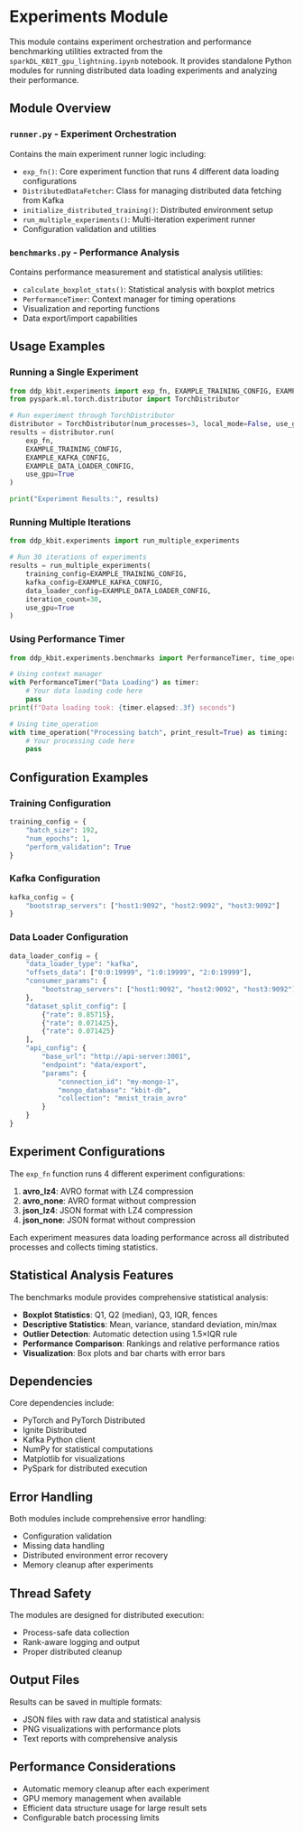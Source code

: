# Experiments Module

This module contains experiment orchestration and performance benchmarking utilities extracted from the `sparkDL_KBIT_gpu_lightning.ipynb` notebook. It provides standalone Python modules for running distributed data loading experiments and analyzing their performance.

## Module Overview

### `runner.py` - Experiment Orchestration
Contains the main experiment runner logic including:
- `exp_fn()`: Core experiment function that runs 4 different data loading configurations
- `DistributedDataFetcher`: Class for managing distributed data fetching from Kafka
- `initialize_distributed_training()`: Distributed environment setup
- `run_multiple_experiments()`: Multi-iteration experiment runner
- Configuration validation and utilities

### `benchmarks.py` - Performance Analysis
Contains performance measurement and statistical analysis utilities:
- `calculate_boxplot_stats()`: Statistical analysis with boxplot metrics
- `PerformanceTimer`: Context manager for timing operations  
- Visualization and reporting functions
- Data export/import capabilities

## Usage Examples

### Running a Single Experiment

```python
from ddp_kbit.experiments import exp_fn, EXAMPLE_TRAINING_CONFIG, EXAMPLE_KAFKA_CONFIG, EXAMPLE_DATA_LOADER_CONFIG
from pyspark.ml.torch.distributor import TorchDistributor

# Run experiment through TorchDistributor
distributor = TorchDistributor(num_processes=3, local_mode=False, use_gpu=True)
results = distributor.run(
    exp_fn, 
    EXAMPLE_TRAINING_CONFIG, 
    EXAMPLE_KAFKA_CONFIG, 
    EXAMPLE_DATA_LOADER_CONFIG, 
    use_gpu=True
)

print("Experiment Results:", results)
```

### Running Multiple Iterations

```python
from ddp_kbit.experiments import run_multiple_experiments

# Run 30 iterations of experiments
results = run_multiple_experiments(
    training_config=EXAMPLE_TRAINING_CONFIG,
    kafka_config=EXAMPLE_KAFKA_CONFIG, 
    data_loader_config=EXAMPLE_DATA_LOADER_CONFIG,
    iteration_count=30,
    use_gpu=True
)
```

### Using Performance Timer

```python
from ddp_kbit.experiments.benchmarks import PerformanceTimer, time_operation

# Using context manager
with PerformanceTimer("Data Loading") as timer:
    # Your data loading code here
    pass
print(f"Data loading took: {timer.elapsed:.3f} seconds")

# Using time_operation
with time_operation("Processing batch", print_result=True) as timing:
    # Your processing code here  
    pass
```

## Configuration Examples

### Training Configuration
```python
training_config = {
    "batch_size": 192,
    "num_epochs": 1, 
    "perform_validation": True
}
```

### Kafka Configuration
```python
kafka_config = {
    "bootstrap_servers": ["host1:9092", "host2:9092", "host3:9092"]
}
```

### Data Loader Configuration
```python
data_loader_config = {
    "data_loader_type": "kafka",
    "offsets_data": ["0:0:19999", "1:0:19999", "2:0:19999"],
    "consumer_params": {
        "bootstrap_servers": ["host1:9092", "host2:9092", "host3:9092"]
    },
    "dataset_split_config": [
        {"rate": 0.85715}, 
        {"rate": 0.071425}, 
        {"rate": 0.071425}
    ],
    "api_config": {
        "base_url": "http://api-server:3001",
        "endpoint": "data/export",
        "params": {
            "connection_id": "my-mongo-1",
            "mongo_database": "kbit-db", 
            "collection": "mnist_train_avro"
        }
    }
}
```

## Experiment Configurations

The `exp_fn` function runs 4 different experiment configurations:

1. **avro_lz4**: AVRO format with LZ4 compression
2. **avro_none**: AVRO format without compression  
3. **json_lz4**: JSON format with LZ4 compression
4. **json_none**: JSON format without compression

Each experiment measures data loading performance across all distributed processes and collects timing statistics.

## Statistical Analysis Features

The benchmarks module provides comprehensive statistical analysis:

- **Boxplot Statistics**: Q1, Q2 (median), Q3, IQR, fences
- **Descriptive Statistics**: Mean, variance, standard deviation, min/max
- **Outlier Detection**: Automatic detection using 1.5×IQR rule
- **Performance Comparison**: Rankings and relative performance ratios
- **Visualization**: Box plots and bar charts with error bars

## Dependencies

Core dependencies include:
- PyTorch and PyTorch Distributed
- Ignite Distributed
- Kafka Python client
- NumPy for statistical computations
- Matplotlib for visualizations
- PySpark for distributed execution

## Error Handling

Both modules include comprehensive error handling:
- Configuration validation
- Missing data handling
- Distributed environment error recovery  
- Memory cleanup after experiments

## Thread Safety

The modules are designed for distributed execution:
- Process-safe data collection
- Rank-aware logging and output
- Proper distributed cleanup

## Output Files

Results can be saved in multiple formats:
- JSON files with raw data and statistical analysis
- PNG visualizations with performance plots  
- Text reports with comprehensive analysis

## Performance Considerations

- Automatic memory cleanup after each experiment
- GPU memory management when available
- Efficient data structure usage for large result sets
- Configurable batch processing limits